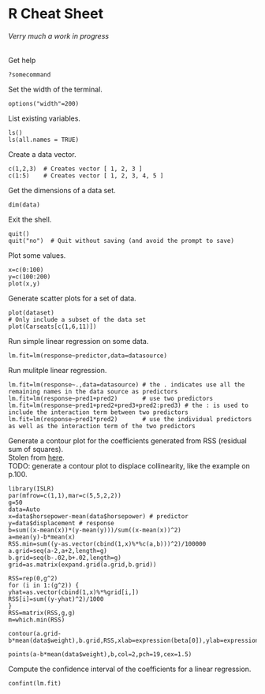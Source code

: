 # R Cheat Sheet
###### Verry much a work in progress

Get help
```
?somecommand
```

Set the width of the terminal.
```
options("width"=200)
```

List existing variables.
```
ls()
ls(all.names = TRUE)
```

Create a data vector.
```
c(1,2,3)  # Creates vector [ 1, 2, 3 ]
c(1:5)    # Creates vector [ 1, 2, 3, 4, 5 ]
```

Get the dimensions of a data set.
```
dim(data)
```

Exit the shell.
```
quit()
quit("no")  # Quit without saving (and avoid the prompt to save)
```

Plot some values.
```
x=c(0:100)
y=c(100:200)
plot(x,y)
```

Generate scatter plots for a set of data.
```
plot(dataset)
# Only include a subset of the data set
plot(Carseats[c(1,6,11)])
```

Run simple linear regression on some data.
```
lm.fit=lm(response~predictor,data=datasource)
```

Run mulitple linear regression.
```
lm.fit=lm(response~.,data=datasource) # the . indicates use all the remaining names in the data source as predictors
lm.fit=lm(response~pred1+pred2)       # use two predictors
lm.fit=lm(response~pred1+pred2+pred3+pred2:pred3) # the : is used to include the interaction term between two predictors
lm.fit=lm(response~pred1*pred2)       # use the individual predictors as well as the interaction term of the two predictors
```

Generate a contour plot for the coefficients generated from RSS (residual sum of squares).  
Stolen from [here](https://github.com/JWarmenhoven/ISLR-python/issues/1).  
TODO: generate a contour plot to displace collinearity, like the example on p.100.
```
library(ISLR)
par(mfrow=c(1,1),mar=c(5,5,2,2))
g=50
data=Auto
x=data$horsepower-mean(data$horsepower) # predictor
y=data$displacement # response
b=sum((x-mean(x))*(y-mean(y)))/sum((x-mean(x))^2)
a=mean(y)-b*mean(x)
RSS.min=sum((y-as.vector(cbind(1,x)%*%c(a,b)))^2)/100000
a.grid=seq(a-2,a+2,length=g)
b.grid=seq(b-.02,b+.02,length=g)
grid=as.matrix(expand.grid(a.grid,b.grid))

RSS=rep(0,g^2)
for (i in 1:(g^2)) {
yhat=as.vector(cbind(1,x)%*%grid[i,])
RSS[i]=sum((y-yhat)^2)/1000
}
RSS=matrix(RSS,g,g)
m=which.min(RSS)

contour(a.grid-b*mean(data$weight),b.grid,RSS,xlab=expression(beta[0]),ylab=expression(beta[1]),levels=c(833,834,835,836,837),axes=T,frame.plot=T,col=4,drawlabels=T)

points(a-b*mean(data$weight),b,col=2,pch=19,cex=1.5)
```

Compute the confidence interval of the coefficients for a linear regression.
```
confint(lm.fit)
```
